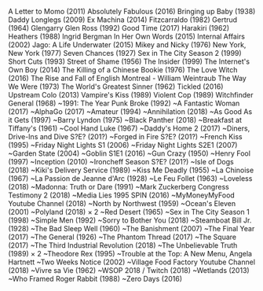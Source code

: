 A Letter to Momo (2011)
Absolutely Fabulous (2016)
Bringing up Baby (1938)
Daddy Longlegs (2009)
Ex Machina (2014)
Fitzcarraldo (1982)
Gertrud (1964)
Glengarry Glen Ross (1992)
Good Time (2017)
Harakiri (1962)
Heathers (1988)
Ingrid Bergman In Her Own Words (2015)
Internal Affairs (2002)
Jago: A Life Underwater (2015)
Mikey and Nicky (1976)
New York, New York (1977)
Seven Chances (1927)
Sex in The City Season 2 (1999)
Short Cuts (1993)
Street of Shame (1956)
The Insider (1999)
The Internet's Own Boy (2014)
The Killing of a Chinese Bookie (1976)
The Love Witch (2016)
The Rise and Fall of English Montreal - William Weintraub
The Way We Were (1973)
The World's Greatest Sinner (1962)
Tickled (2016)
Upstream Colo (2013)
Vampire's Kiss (1989)
Violent Cop (1989)
Witchfinder General (1968)
~1991: The Year Punk Broke (1992)
~A Fantastic Woman (2017)
~AlphaGo (2017)
~Amateur (1994)
~Annihilation (2018)
~As Good As it Gets (1997)
~Barry Lyndon (1975)
~Black Panther (2018)
~Breakfast at Tiffany's (1961)
~Cool Hand Luke (1967)
~Daddy's Home 2 (2017)
~Diners, Drive-Ins and Dive S?E? (201?)
~Forged in Fire S?E? (201?)
~French Kiss (1995)
~Friday Night Lights S1 (2006)
~Friday Night Lights S2E1 (2007)
~Garden State (2004)
~Goblin S1E1 (2016)
~Gun Crazy (1950)
~Henry Fool (1997)
~Inception (2010)
~Ironcheff Season S?E? (201?)
~Isle of Dogs (2018)
~Kiki's Delivery Service (1989)
~Kiss Me Deadly (1955)
~La Chinoise (1967)
~La Passion de Jeanne d'Arc (1928)
~Le Feu Follet (1963)
~Loveless (2018)
~Madonna: Truth or Dare (1991)
~Mark Zuckerberg Congress Testimony 2 (2018)
~Media Lies 1995 SPIN (2016)
~MyMoneyMyFood Youtube Channel (2018)
~North by Northwest (1959)
~Ocean's Eleven (2001)
~Polyland (2018) × 2
~Red Desert (1965)
~Sex in The City Season 1 (1998)
~Simple Men (1992)
~Sorry to Bother You (2018)
~Steamboat Bill Jr. (1928)
~The Bad Sleep Well (1960)
~The Banishment (2007)
~The Final Year (2017)
~The General (1926)
~The Phantom Thread (2017)
~The Square (2017)
~The Third Industrial Revolution (2018)
~The Unbelievable Truth (1989) × 2
~Theodore Rex (1995)
~Trouble at the Top: A New Menu, Angela Hartnett
~Two Weeks Notice (2002)
~Village Food Factory Youtube Channel (2018)
~Vivre sa Vie (1962)
~WSOP 2018 / Twitch (2018)
~Wetlands (2013)
~Who Framed Roger Rabbit (1988)
~Zero Days (2016)
